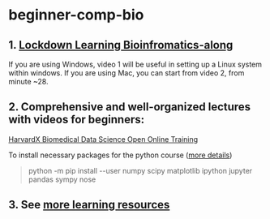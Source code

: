 # beginner-comp-bio

## 1. [Lockdown Learning Bioinfromatics-along](https://www.youtube.com/playlist?list=PLzfP3sCXUnxEu5S9oXni1zmc1sjYmT1L9)
If you are using Windows, video 1 will be useful in setting up a Linux system within windows. If you are using Mac, you can start from video 2, from minute ~28.

## 2. Comprehensive and well-organized lectures with videos for beginners:
[HarvardX Biomedical Data Science Open Online Training](http://rafalab.github.io/pages/harvardx.html)

To install necessary packages for the python course ([more details](https://www.scipy.org/install.html))

> python -m pip install --user numpy scipy matplotlib ipython jupyter pandas sympy nose

## 3. See [more learning resources](https://github.com/harvardinformatics/learning-bioinformatics-at-home)
